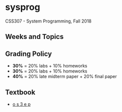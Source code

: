 # sysprog
CSS307 - System Programming, Fall 2018

## Weeks and Topics


## Grading Policy

* **30%** = 20% labs + 10% homeworks
* **30%** = 20% labs + 10% homeworks
* **40%** = 20% late midterm paper + 20% final paper

## Textbook

* [o s 3 e p](www.ostep.org)
